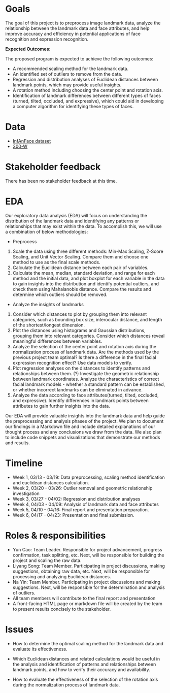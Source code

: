 # Goals

The goal of this project is to preprocess image landmark data, analyze the relationship between the landmark data and face attributes, and help improve accuracy and efficiency in potential applications of face recognition and expression recognition.

**Expected Outcomes:**

The proposed program is expected to achieve the following outcomes:

- A recommended scaling method for the landmark data.
- An identified set of outliers to remove from the data.
- Regression and distribution analyses of Euclidean distances between landmark points, which may provide useful insights.
- A rotation method including choosing the center point and rotation axis.
- Identification of landmark differences between different types of faces (turned, tilted, occluded, and expressive), which could aid in developing a computer algorithm for identifying these types of faces.

# Data

- [InfAnFace dataset](https://coe.northeastern.edu/Research/AClab/InfAnFace/)
- [300-W](https://github.com/ostadabbas/Infant-Facial-Landmark-Detection-and-Tracking/raw/master/data/300w/300w_valid.csv)

# Stakeholder feedback

There has been no stakeholder feedback at this time.

# EDA

Our exploratory data analysis (EDA) will focus on understanding the distribution of the landmark data and identifying any patterns or relationships that may exist within the data. To accomplish this, we will use a combination of below methodologies:

- Preprocess

1. Scale the data using three different methods: Min-Max Scaling, Z-Score Scaling, and Unit Vector Scaling. Compare them and choose one method to use as the final scale methods.
2. Calculate the Euclidean distance between each pair of variables.
3. Calculate the mean, median, standard deviation, and range for each method and the initial data, and plot boxplot for each variable in the data to gain insights into the distribution and identify potential outliers, and check them using Mahalanobis distance. Compare the results and determine which outliers should be removed.

- Analyze the insights of landmarks

1. Consider which distances to plot by grouping them into relevant categories, such as bounding box size, interocular distance, and length of the shortest/longest dimension.
2. Plot the distances using histograms and Gaussian distributions, grouping them into relevant categories. Consider which distances reveal meaningful differences between variables.
3. Analyze the selection of the center point and rotation axis during the normalization process of landmark data. Are the methods used by the previous project team optimal? Is there a difference in the final facial expression recognition effect? Use data models to verify.
4. Plot regression analyses on the distances to identify patterns and relationships between them. (?) Investigate the geometric relationship between landmark coordinates. Analyze the characteristics of correct facial landmark models - whether a standard pattern can be established, or whether incorrect landmarks can be eliminated in advance.
5. Analyze the data according to face attributes(turned, tilted, occluded, and expressive). Identify differences in landmark points between attributes to gain further insights into the data.

Our EDA will provide valuable insights into the landmark data and help guide the preprocessing and analysis phases of the project. We plan to document our findings in a Markdown file and include detailed explanations of our thought process and any conclusions we draw from the data. We also plan to include code snippets and visualizations that
demonstrate our methods and results.

# Timeline

- Week 1, 03/13 - 03/19: Data preprocessing, scaling method identification and euclidean distances calculation.
- Week 2, 03/20 - 03/26: Outlier removal and geometric relationship investigation
- Week 3, 03/27 - 04/02: Regression and distribution analyses
- Week 4, 04/03 - 04/09: Analysis of landmark data and face attributes
- Week 5, 04/10 - 04/16: Final report and presentation preparation.
- Week 6, 04/17 - 04/23: Presentation and final submission.

# Roles & responsibilities

- Yun Cao: Team Leader. Responsible for project advancement, progress confirmation, task splitting, etc. Next, will be responsible for building the project and scaling the raw data.
- Liyang Song: Team Member. Participating in project discussions, making suggestions, obtaining raw data, etc. Next, will be responsible for processing and analyzing Euclidean distances.
- Na Yin: Team Member. Participating in project discussions and making suggestions. Next, will be responsible for the determination and analysis of outliers.
- All team members will contribute to the final report and presentation
- A front-facing HTML page or markdown file will be created by the team to present results concisely to the stakeholder.

# Issues

- How to determine the optimal scaling method for the landmark data and evaluate its effectiveness.

- Which Euclidean distances and related calculations would be useful in the analysis and identification of patterns and relationships between landmark points, and how to verify their accuracy and availability.

- How to evaluate the effectiveness of the selection of the rotation axis during the normalization process of landmark data.

  